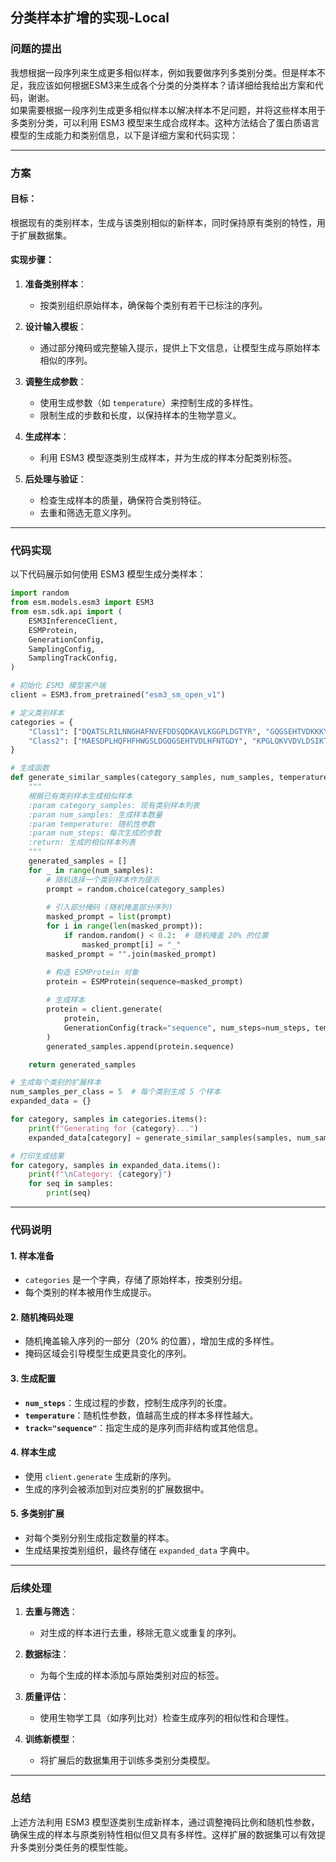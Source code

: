 ## 分类样本扩增的实现-Local
### 问题的提出
我想根据一段序列来生成更多相似样本，例如我要做序列多类别分类。但是样本不足，我应该如何根据ESM3来生成各个分类的分类样本？请详细给我给出方案和代码，谢谢。  
如果需要根据一段序列生成更多相似样本以解决样本不足问题，并将这些样本用于多类别分类，可以利用 ESM3 模型来生成合成样本。这种方法结合了蛋白质语言模型的生成能力和类别信息，以下是详细方案和代码实现：

---

### **方案**

#### **目标**：
根据现有的类别样本，生成与该类别相似的新样本，同时保持原有类别的特性，用于扩展数据集。

#### **实现步骤**：
1. **准备类别样本**：
   - 按类别组织原始样本，确保每个类别有若干已标注的序列。

2. **设计输入模板**：
   - 通过部分掩码或完整输入提示，提供上下文信息，让模型生成与原始样本相似的序列。

3. **调整生成参数**：
   - 使用生成参数（如 `temperature`）来控制生成的多样性。
   - 限制生成的步数和长度，以保持样本的生物学意义。

4. **生成样本**：
   - 利用 ESM3 模型逐类别生成样本，并为生成的样本分配类别标签。

5. **后处理与验证**：
   - 检查生成样本的质量，确保符合类别特征。
   - 去重和筛选无意义序列。

---

### **代码实现**

以下代码展示如何使用 ESM3 模型生成分类样本：

```python
import random
from esm.models.esm3 import ESM3
from esm.sdk.api import (
    ESM3InferenceClient,
    ESMProtein,
    GenerationConfig,
    SamplingConfig,
    SamplingTrackConfig,
)

# 初始化 ESM3 模型客户端
client = ESM3.from_pretrained("esm3_sm_open_v1")

# 定义类别样本
categories = {
    "Class1": ["DQATSLRILNNGHAFNVEFDDSQDKAVLKGGPLDGTYR", "GQGSEHTVDKKKYAAELHLVHWNTKYGD"],
    "Class2": ["MAESDPLHQFHFHWGSLDGQGSEHTVDLHFNTGDY", "KPGLQKVVDVLDSIKTKGKSADFTN"],
}

# 生成函数
def generate_similar_samples(category_samples, num_samples, temperature=0.7, num_steps=8):
    """
    根据已有类别样本生成相似样本
    :param category_samples: 现有类别样本列表
    :param num_samples: 生成样本数量
    :param temperature: 随机性参数
    :param num_steps: 每次生成的步数
    :return: 生成的相似样本列表
    """
    generated_samples = []
    for _ in range(num_samples):
        # 随机选择一个类别样本作为提示
        prompt = random.choice(category_samples)
        
        # 引入部分掩码 (随机掩盖部分序列)
        masked_prompt = list(prompt)
        for i in range(len(masked_prompt)):
            if random.random() < 0.2:  # 随机掩盖 20% 的位置
                masked_prompt[i] = "_"
        masked_prompt = "".join(masked_prompt)

        # 构造 ESMProtein 对象
        protein = ESMProtein(sequence=masked_prompt)
        
        # 生成样本
        protein = client.generate(
            protein,
            GenerationConfig(track="sequence", num_steps=num_steps, temperature=temperature),
        )
        generated_samples.append(protein.sequence)

    return generated_samples

# 生成每个类别的扩展样本
num_samples_per_class = 5  # 每个类别生成 5 个样本
expanded_data = {}

for category, samples in categories.items():
    print(f"Generating for {category}...")
    expanded_data[category] = generate_similar_samples(samples, num_samples_per_class)

# 打印生成结果
for category, samples in expanded_data.items():
    print(f"\nCategory: {category}")
    for seq in samples:
        print(seq)
```

---

### **代码说明**

#### **1. 样本准备**
- `categories` 是一个字典，存储了原始样本，按类别分组。
- 每个类别的样本被用作生成提示。

#### **2. 随机掩码处理**
- 随机掩盖输入序列的一部分（20% 的位置），增加生成的多样性。
- 掩码区域会引导模型生成更具变化的序列。

#### **3. 生成配置**
- **`num_steps`**：生成过程的步数，控制生成序列的长度。
- **`temperature`**：随机性参数，值越高生成的样本多样性越大。
- **`track="sequence"`**：指定生成的是序列而非结构或其他信息。

#### **4. 样本生成**
- 使用 `client.generate` 生成新的序列。
- 生成的序列会被添加到对应类别的扩展数据中。

#### **5. 多类别扩展**
- 对每个类别分别生成指定数量的样本。
- 生成结果按类别组织，最终存储在 `expanded_data` 字典中。

---

### **后续处理**

1. **去重与筛选**：
   - 对生成的样本进行去重，移除无意义或重复的序列。

2. **数据标注**：
   - 为每个生成的样本添加与原始类别对应的标签。

3. **质量评估**：
   - 使用生物学工具（如序列比对）检查生成序列的相似性和合理性。

4. **训练新模型**：
   - 将扩展后的数据集用于训练多类别分类模型。

---

### **总结**

上述方法利用 ESM3 模型逐类别生成新样本，通过调整掩码比例和随机性参数，确保生成的样本与原类别特性相似但又具有多样性。这样扩展的数据集可以有效提升多类别分类任务的模型性能。
